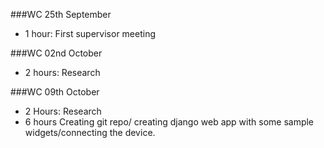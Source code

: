 ###WC 25th September
- 1 hour: First supervisor meeting

###WC 02nd October
- 2 hours: Research

###WC 09th October
- 2 Hours: Research
- 6 hours Creating git repo/ creating django web app with some sample widgets/connecting the device.